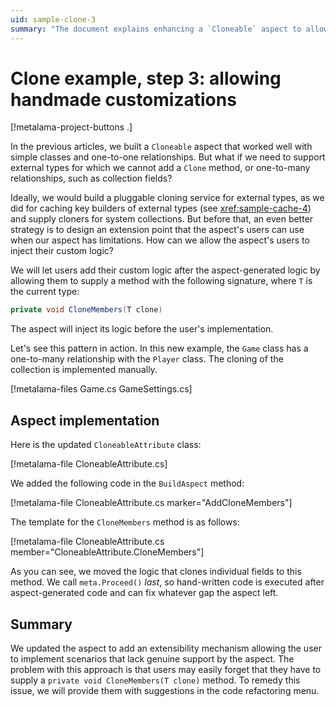 ```yaml
---
uid: sample-clone-3
summary: "The document explains enhancing a `Cloneable` aspect to allow custom user logic for cloning external types and collections by implementing a `CloneMembers` method."
---
```


# Clone example, step 3: allowing handmade customizations

[!metalama-project-buttons .]

In the previous articles, we built a `Cloneable` aspect that worked well with simple classes and one-to-one
relationships. But what if we need to support external types for which we cannot add a `Clone` method, or one-to-many
relationships, such as collection fields?

Ideally, we would build a pluggable cloning service for external types, as we did for caching key builders of external
types (see <xref:sample-cache-4>) and supply cloners for system collections. But before that, an even better strategy is
to design an extension point that the aspect's users can use when our aspect has limitations. How can we allow the
aspect's users to inject their custom logic?

We will let users add their custom logic after the aspect-generated logic by allowing them to supply a method with the
following signature, where `T` is the current type:

```cs
private void CloneMembers(T clone)
```

The aspect will inject its logic before the user's implementation.

Let's see this pattern in action. In this new example, the `Game` class has a one-to-many relationship with the `Player`
class. The cloning of the collection is implemented manually.

[!metalama-files Game.cs GameSettings.cs]

## Aspect implementation

Here is the updated `CloneableAttribute` class:

[!metalama-file CloneableAttribute.cs]

We added the following code in the `BuildAspect` method:

[!metalama-file CloneableAttribute.cs marker="AddCloneMembers"]

The template for the `CloneMembers` method is as follows:

[!metalama-file CloneableAttribute.cs member="CloneableAttribute.CloneMembers"]

As you can see, we moved the logic that clones individual fields to this method. We call `meta.Proceed()` _last_, so
hand-written code is executed after aspect-generated code and can fix whatever gap the aspect left.

## Summary

We updated the aspect to add an extensibility mechanism allowing the user to implement scenarios that lack genuine
support by the aspect. The problem with this approach is that users may easily forget that they have to supply
a `private void CloneMembers(T clone)` method. To remedy this issue, we will provide them with suggestions in the code
refactoring menu.

